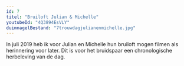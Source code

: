 ```yaml
---
id: 7
titel: "Bruiloft Julian & Michelle"
youtubeId: "4Q3894EsVLY"
duimnagelBestand: "7trouwdagjulianenmichelle.jpg"
---
```


In juli 2019 heb ik voor Julian en Michelle hun bruiloft mogen filmen als herinnering voor later. Dit is voor het bruidspaar een chronologische herbeleving van de dag.
